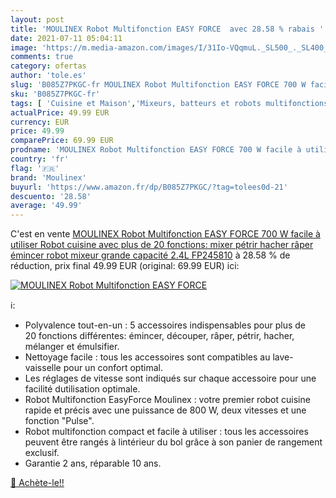 ```yaml
---
layout: post
title: 'MOULINEX Robot Multifonction EASY FORCE  avec 28.58 % rabais '
date: 2021-07-11 05:04:11
image: 'https://m.media-amazon.com/images/I/31Io-VQqmuL._SL500_._SL400_.jpg'
comments: true
category: ofertas
author: 'tole.es'
slug: 'B085Z7PKGC-fr MOULINEX Robot Multifonction EASY FORCE 700 W facile à...'
sku: 'B085Z7PKGC-fr'
tags: [ 'Cuisine et Maison','Mixeurs, batteurs et robots multifonctions','Petit électroménager','Robots multifonctions','Robots ménagers','moulinex', ]
actualPrice: 49.99 EUR
currency: EUR
price: 49.99
comparePrice: 69.99 EUR
prodname: 'MOULINEX Robot Multifonction EASY FORCE 700 W facile à utiliser  Robot cuisine avec plus de 20 fonctions: mixer  pétrir  hacher  râper  émincer  robot mixeur grande capacité 2.4L FP245810'
country: 'fr'
flag: '🇫🇷'
brand: 'Moulinex'
buyurl: 'https://www.amazon.fr/dp/B085Z7PKGC/?tag=tolees0d-21'
descuento: '28.58'
average: '49.99'
---
```


C'est en vente [MOULINEX Robot Multifonction EASY FORCE 700 W facile à utiliser  Robot cuisine avec plus de 20 fonctions: mixer  pétrir  hacher  râper  émincer  robot mixeur grande capacité 2.4L FP245810](https://www.amazon.fr/dp/B085Z7PKGC/?tag=tolees0d-21)  à  28.58 % de réduction, prix final  49.99 EUR (original: 69.99 EUR) ici:

[![MOULINEX Robot Multifonction EASY FORCE ](https://m.media-amazon.com/images/I/31Io-VQqmuL._SL500_._SL400_.jpg)](https://www.amazon.fr/dp/B085Z7PKGC/?tag=tolees0d-21)

ℹ️:

- Polyvalence tout-en-un : 5 accessoires indispensables pour plus de 20 fonctions différentes: émincer, découper, râper, pétrir, hacher, mélanger et émulsifier.
- Nettoyage facile : tous les accessoires sont compatibles au lave-vaisselle pour un confort optimal.
- Les réglages de vitesse sont indiqués sur chaque accessoire pour une facilité dutilisation optimale.
- Robot Multifonction EasyForce Moulinex : votre premier robot cuisine rapide et précis avec une puissance de 800 W, deux vitesses et une fonction "Pulse".
- Robot multifonction compact et facile à utiliser : tous les accessoires peuvent être rangés à lintérieur du bol grâce à son panier de rangement exclusif.
- Garantie 2 ans, réparable 10 ans.

[🛒 Achète-le!!](https://www.amazon.fr/dp/B085Z7PKGC/?tag=tolees0d-21)
